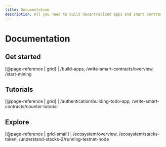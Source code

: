 ```yaml
---
title: Documentation
description: All you need to build decentralized apps and smart contracts.
---
```


# Documentation

## Get started

[@page-reference | grid]
| /build-apps, /write-smart-contracts/overview, /start-mining

## Tutorials

[@page-reference | grid]
| /authentication/building-todo-app, /write-smart-contracts/counter-tutorial

## Explore

[@page-reference | grid-small]
| /ecosystem/overview, /ecosystem/stacks-token, /understand-stacks-2/running-testnet-node
